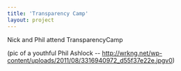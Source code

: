 ```yaml
---
title: 'Transparency Camp'
layout: project
---
```


Nick and Phil attend TransparencyCamp 

(pic of a youthful Phil Ashlock -- http://wrkng.net/wp-content/uploads/2011/08/3316940972_d55f37e22e.jpgv0)
